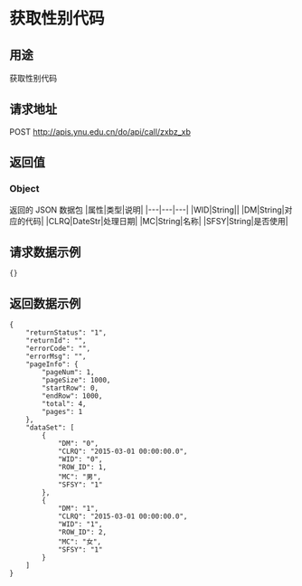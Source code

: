 # 获取性别代码

## 用途

获取性别代码

## 请求地址

POST http://apis.ynu.edu.cn/do/api/call/zxbz_xb

## 返回值

### Object

返回的 JSON 数据包
|属性|类型|说明|
|---|---|---|
|WID|String||
|DM|String|对应的代码|
|CLRQ|DateStr|处理日期|
|MC|String|名称|
|SFSY|String|是否使用|

## 请求数据示例

```
{}
```

## 返回数据示例

```
{
    "returnStatus": "1",
    "returnId": "",
    "errorCode": "",
    "errorMsg": "",
    "pageInfo": {
        "pageNum": 1,
        "pageSize": 1000,
        "startRow": 0,
        "endRow": 1000,
        "total": 4,
        "pages": 1
    },
    "dataSet": [
        {
            "DM": "0",
            "CLRQ": "2015-03-01 00:00:00.0",
            "WID": "0",
            "ROW_ID": 1,
            "MC": "男",
            "SFSY": "1"
        },
        {
            "DM": "1",
            "CLRQ": "2015-03-01 00:00:00.0",
            "WID": "1",
            "ROW_ID": 2,
            "MC": "女",
            "SFSY": "1"
        }
    ]
}
```
